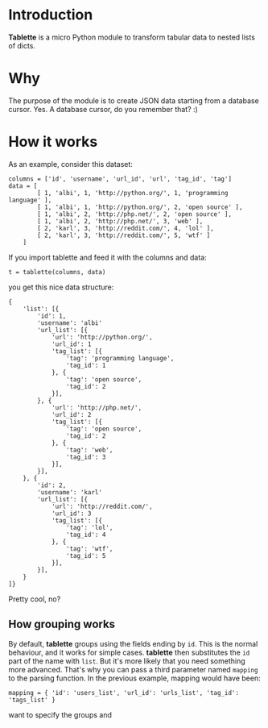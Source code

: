 Introduction
============

**Tablette** is a micro Python module to transform tabular data to nested
lists of dicts.


Why
===

The purpose of the module is to create JSON data starting from a database
cursor. Yes. A database cursor, do you remember that? :)


How it works
============

As an example, consider this dataset:

```
columns = ['id', 'username', 'url_id', 'url', 'tag_id', 'tag']
data = [
        [ 1, 'albi', 1, 'http://python.org/', 1, 'programming language' ],
        [ 1, 'albi', 1, 'http://python.org/', 2, 'open source' ],
        [ 1, 'albi', 2, 'http://php.net/', 2, 'open source' ],
        [ 1, 'albi', 2, 'http://php.net/', 3, 'web' ],
        [ 2, 'karl', 3, 'http://reddit.com/', 4, 'lol' ],
        [ 2, 'karl', 3, 'http://reddit.com/', 5, 'wtf' ]
    ]
```

If you import tablette and feed it with the columns and data:

```
t = tablette(columns, data)
```

you get this nice data structure:

```
{
    'list': [{
        'id': 1,
        'username': 'albi'
        'url_list': [{
            'url': 'http://python.org/',
            'url_id': 1
            'tag_list': [{
                'tag': 'programming language',
                'tag_id': 1
            }, {
                'tag': 'open source',
                'tag_id': 2
            }],
        }, {
            'url': 'http://php.net/',
            'url_id': 2
            'tag_list': [{
                'tag': 'open source',
                'tag_id': 2
            }, {
                'tag': 'web',
                'tag_id': 3
            }],
        }],
    }, {
        'id': 2,
        'username': 'karl'
        'url_list': [{
            'url': 'http://reddit.com/',
            'url_id': 3
            'tag_list': [{
                'tag': 'lol',
                'tag_id': 4
            }, {
                'tag': 'wtf',
                'tag_id': 5
            }],
        }],
    }
]}
```

Pretty cool, no?


How grouping works
------------------

By default, **tablette** groups using the fields ending by `id`. This is the
normal behaviour, and it works for simple cases. **tablette** then substitutes
the `id` part of the name with `list`.
But it's more likely that you need something more advanced. That's why you can
pass a third parameter named `mapping` to the parsing function.
In the previous example, mapping would have been:

```
mapping = { 'id': 'users_list', 'url_id': 'urls_list', 'tag_id': 'tags_list' }
```

want to specify the groups and


